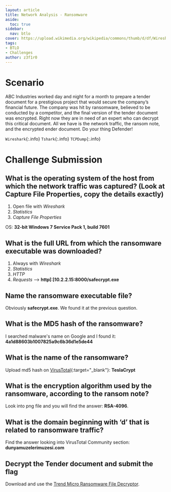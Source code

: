 ```yaml
---
layout: article
title: Network Analysis - Ransomware
aside:
  toc: true
sidebar:
  nav: btlo
cover: https://upload.wikimedia.org/wikipedia/commons/thumb/d/df/Wireshark_icon.svg/1200px-Wireshark_icon.svg.png
tags:
- BTLO
- Challenges
author: z3f1r0
---
```


# Scenario
ABC Industries worked day and night for a month to prepare a tender document for a prestigious project that would secure the company’s financial future. The company was hit by ransomware, believed to be conducted by a competitor, and the final version of the tender document was encrypted. Right now they are in need of an expert who can decrypt this critical document. All we have is the network traffic, the ransom note, and the encrypted ender document. Do your thing Defender!​

`Wireshark`{:.info} `Tshark`{:.info} `TCPDump`{:.info}

# Challenge Submission

## What is the operating system of the host from which the network traffic was captured? (Look at Capture File Properties, copy the details exactly)

1. Open file with *Wireshark*
2. *Statistics*
3. *Capture File Properties*

OS: **32-bit Windows 7 Service Pack 1, build 7601**

## What is the full URL from which the ransomware executable was downloaded?

1. Always with *Wireshark*
2. *Statistics*
3. *HTTP*
4. *Requests*
--> **http[:]10.2.2.15:8000/safecrypt.exe**

## Name the ransomware executable file?

Obviously **safecrypt.exe**. We found it at the previous question.

## What is the MD5 hash of the ransomware?

I searched malware's name on Google and I found it:
**4a1d88603b1007825a9c6b36d1e5de44**

## What is the name of the ransomware?

Upload md5 hash on [VirusTotal](https://www.virustotal.com/){:target="_blank"}:  **TeslaCrypt**

## What is the encryption algorithm used by the ransomware, according to the ransom note?

Look into png file and you will find the answer: **RSA-4096**.

## What is the domain beginning with ‘d’ that is related to ransomware traffic?

Find the answer looking into VirusTotal Community section: **dunyamuzelerimuzesi.com**

## Decrypt the Tender document and submit the flag

Download and use the [Trend Micro Ransomware File Decryptor](https://success.trendmicro.com/dcx/s/solution/1114221-downloading-and-using-the-trend-micro-ransomware-file-decryptor?language=en_US). 
